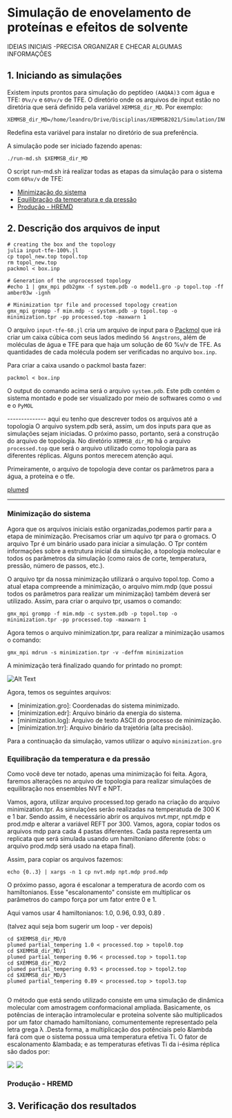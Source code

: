 # Simulação de enovelamento de proteínas e efeitos de solvente

IDEIAS INICIAIS -PRECISA ORGANIZAR E CHECAR ALGUMAS INFORMAÇÕES

## 1. Iniciando as simulações

Existem inputs prontos para simulação do peptídeo `(AAQAA)3` com água e TFE: `0%v/v` e `60%v/v` de TFE. O diretório onde os arquivos de input estão no diretória que será definido pela variável `XEMMSB_dir_MD`. Por exemplo:

```
XEMMSB_dir_MD=/home/leandro/Drive/Disciplinas/XEMMSB2021/Simulation/INPUTS/AAQAA_60vv
```
Redefina esta variável para instalar no diretório de sua preferência.

A simulação pode ser iniciado fazendo apenas:
```
./run-md.sh $XEMMSB_dir_MD
```
O script run-md.sh irá realizar todas as etapas da simulação para o sistema com `60%v/v` de TFE:

* [Minimização do sistema](#min)
* [Equilibração da temperatura e da pressão](#equi)
* [Produção - HREMD](#prod)



## 2. Descrição dos arquivos de input



```
# creating the box and the topology
julia input-tfe-100%.jl
cp topol_new.top topol.top
rm topol_new.top
packmol < box.inp

# Generation of the unprocessed topology
#echo 1 | gmx_mpi pdb2gmx -f system.pdb -o model1.gro -p topol.top -ff amber03w -ignh

# Minimization tpr file and processed topology creation
gmx_mpi grompp -f mim.mdp -c system.pdb -p topol.top -o minimization.tpr -pp processed.top -maxwarn 1
```


O arquivo `input-tfe-60.jl` cria um arquivo de input para o [Packmol](http://leandro.iqm.unicamp.br/m3g/packmol/home.shtml) que irá criar um caixa cúbica com seus lados medindo `56 Angstrons`, além de moléculas de água e TFE para que haja um solução de 60 %v/v de TFE. As quantidades de cada molécula podem ser verificadas no arquivo `box.inp`.

Para criar a caixa usando o packmol basta fazer:
```
packmol < box.inp
```

O output do comando acima será o arquivo `system.pdb`. Este pdb contém o sistema montado e pode ser visualizado por meio de softwares como o `vmd` e o `PyMOL`

-------------- aqui eu tenho que descrever todos os arquivos até a topologia
O arquivo system.pdb será, assim, um dos inputs para que as simulações sejam iniciadas. O próximo passo, portanto, será a construção do arquivo de topologia. No diretório `XEMMSB_dir_MD` há o arquivo `processed.top` que será o arquivo utilizado como topologia para as diferentes réplicas. Alguns pontos merecem atenção aqui.

Primeiramente, o arquivo de topologia deve contar os parâmetros para a água, a proteína e o tfe. 

[plumed](https://www.plumed.org/doc-v2.6/user-doc/html/hrex.html)



----------------------------------------



### <a name="min"></a>Minimização do sistema
Agora que os arquivos iniciais estão organizadas,podemos partir para a etapa de minimização. Precisamos criar um aquivo tpr para o gromacs. O arquivo Tpr é um binário usado para iniciar a simulação. O Tpr contém informações sobre a estrutura inicial da simulação, a topologia molecular e todos os parâmetros da simulação (como raios de corte, temperatura, pressão, número de passos, etc.).

O arquivo tpr da nossa minimização utilizará o arquivo topol.top. Como a atual etapa compreende a minimização, o arquivo mim.mdp (que possui todos os parâmetros para realizar um minimização) também deverá ser utilizado. Assim, para criar o arquivo tpr, usamos o comando:

```
gmx_mpi grompp -f mim.mdp -c system.pdb -p topol.top -o minimization.tpr -pp processed.top -maxwarn 1
```
Agora temos o arquivo minimization.tpr, para realizar a minimização usamos o comando:

```
gmx_mpi mdrun -s minimization.tpr -v -deffnm minimization

```
A minimização terá finalizado quando for printado no prompt:

![Alt Text](https://github.com/m3g/XEMMSB2021/blob/main/Simulation/figs/fim_minimizacao.png)

Agora, temos os seguintes arquivos:

* [minimization.gro]: Coordenadas do sistema minimizado. 
* [minimization.edr]: Arquivo binário da energia do sistema.
* [minimization.log]: Arquivo de texto ASCII do processo de minimização. 
* [minimization.trr]: Arquivo binário da trajetória (alta precisão).

Para a continuação da simulação, vamos utilizar o aquivo `minimization.gro`

### <a name="equi"></a>Equilibração da temperatura e da pressão

Como você deve ter notado, apenas uma minimização foi feita. Agora, faremos alterações no arquivo de topologia para realizar simulações de equilibração nos ensembles NVT e NPT.

Vamos, agora, utilizar arquivo processed.top gerado na criação do arquivo minimization.tpr. As simulações serão realizadas na temperatuda de 300 K e 1 bar. Sendo assim, é necessário abrir os arquivos nvt.mpr, npt.mdp e prod.mdp e alterar a variável REFT por 300. Vamos, agora, copiar todos os arquivos mdp para cada 4 pastas diferentes. Cada pasta representa um replicata que será simulada usando um hamiltoniano diferente (obs: o arquivo prod.mdp será usado na etapa final).

Assim, para copiar os arquivos fazemos:
```
echo {0..3} | xargs -n 1 cp nvt.mdp npt.mdp prod.mdp
```
O próximo passo, agora é escalonar a temperatura de acordo com os hamiltonianos.
Esse "escalonamento" consiste em multiplicar os parâmetros do campo força por um fator entre 0 e 1.

Aqui vamos usar 4 hamiltonianos: 1.0, 0.96, 0.93, 0.89 .



(talvez aqui seja bom sugerir um loop -  ver depois)
```
cd $XEMMSB_dir_MD/0
plumed partial_tempering 1.0 < processed.top > topol0.top
cd $XEMMSB_dir_MD/1
plumed partial_tempering 0.96 < processed.top > topol1.top
cd $XEMMSB_dir_MD/2
plumed partial_tempering 0.93 < processed.top > topol2.top
cd $XEMMSB_dir_MD/3
plumed partial_tempering 0.89 < processed.top > topol3.top
   
```

O método que está sendo utilizado consiste em uma simulação de dinâmica molecular com amostragem conformacional ampliada. Basicamente, os potências de interação intramolecular e proteína solvente são multiplicados por um fator chamado hamiltoniano, comumentemente representado pela letra grega &lambda; .Desta forma, a multiplicação dos potênciais pelo &lambda fará com que o sistema possua uma temperatura efetiva Ti. 
O fator de escalonamento &lambada; e as temperaturas efetivas Ti da i-ésima réplica são dados por: 

  

<img src="https://render.githubusercontent.com/render/math?math= \lambda = T_{0}/T_{i} = e^{-i/(n-i) ln(T_{max}/T_{0}})">

<img src="https://render.githubusercontent.com/render/math?math=e^{i \pi} = -1">




### <a name="prod"></a>Produção - HREMD




## 3. Verificação dos resultados
































































































































































































